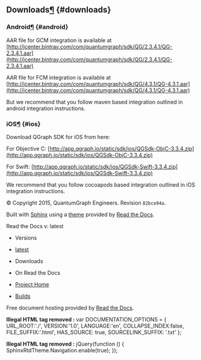 ## Downloads[¶](#downloads) {#downloads}

### Android[¶](#android) {#android}

AAR file for GCM integration is available at [http://jcenter.bintray.com/com/quantumgraph/sdk/QG/2.3.4.1/QG-2.3.4.1.aar](http://jcenter.bintray.com/com/quantumgraph/sdk/QG/2.3.4.1/QG-2.3.4.1.aar)

AAR file for FCM integration is available at [http://jcenter.bintray.com/com/quantumgraph/sdk/QG/4.3.1/QG-4.3.1.aar](http://jcenter.bintray.com/com/quantumgraph/sdk/QG/4.3.1/QG-4.3.1.aar)

But we recommend that you follow maven based integration outlined in android integration instructions.

### iOS[¶](#ios) {#ios}

Download QGraph SDK for iOS from here:

For Objective C: [http://app.qgraph.io/static/sdk/ios/QGSdk-ObjC-3.3.4.zip](http://app.qgraph.io/static/sdk/ios/QGSdk-ObjC-3.3.4.zip)

For Swift: [http://app.qgraph.io/static/sdk/ios/QGSdk-Swift-3.3.4.zip](http://app.qgraph.io/static/sdk/ios/QGSdk-Swift-3.3.4.zip)

We recommend that you follow cocoapods based integration outlined in iOS integration instructions.

<footer>

© Copyright 2015, QuantumGraph Engineers. Revision `82bce94a`.

Built with [Sphinx](http://sphinx-doc.org/) using a [theme](https://github.com/rtfd/sphinx_rtd_theme) provided by [Read the Docs](https://readthedocs.org).</footer>

Read the Docs v: latest

*   Versions
*   [latest](/en/latest/)

*   Downloads

*   On Read the Docs
*   [Project Home](//readthedocs.com/projects/qgraph-documentation/?fromdocs=qgraph-documentation)
*   [Builds](//readthedocs.com/builds/qgraph-documentation/?fromdocs=qgraph-documentation)

Free document hosting provided by [Read the Docs](http://www.readthedocs.org).

**Illegal HTML tag removed :** var DOCUMENTATION_OPTIONS = { URL_ROOT:&#039;./&#039;, VERSION:&#039;1.0&#039;, LANGUAGE:&#039;en&#039;, COLLAPSE_INDEX:false, FILE_SUFFIX:&#039;.html&#039;, HAS_SOURCE: true, SOURCELINK_SUFFIX: &#039;.txt&#039; };

**Illegal HTML tag removed :** jQuery(function () { SphinxRtdTheme.Navigation.enable(true); });